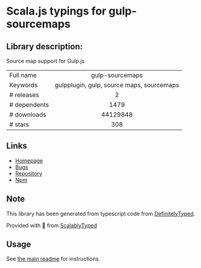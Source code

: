 
# Scala.js typings for gulp-sourcemaps


## Library description:
Source map support for Gulp.js

|                    |                 |
| ------------------ | :-------------: |
| Full name          | gulp-sourcemaps |
| Keywords           | gulpplugin, gulp, source maps, sourcemaps |
| # releases         | 2 |
| # dependents       | 1479 |
| # downloads        | 44129848 |
| # stars            | 308 |

## Links
- [Homepage](http://github.com/gulp-sourcemaps/gulp-sourcemaps)
- [Bugs](https://github.com/gulp-sourcemaps/gulp-sourcemaps/issues)
- [Repository](https://github.com/gulp-sourcemaps/gulp-sourcemaps)
- [Npm](https://www.npmjs.com/package/gulp-sourcemaps)
    


## Note
This library has been generated from typescript code from [DefinitelyTyped](https://definitelytyped.org).

Provided with :purple_heart: from [ScalablyTyped](https://github.com/oyvindberg/ScalablyTyped)

## Usage
See [the main readme](../../readme.md) for instructions.



